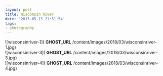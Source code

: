 ```yaml
---
layout: post
title: Wisconsin River
date: '2013-05-13 21:51:54'
tags:
- photography
---
```


![wisconsinriver-1]( __GHOST_URL__ /content/images/2018/03/wisconsinriver-1.jpg)  
 ![wisconsinriver-3]( __GHOST_URL__ /content/images/2018/03/wisconsinriver-3.jpg)  
 ![wisconsinriver-4]( __GHOST_URL__ /content/images/2018/03/wisconsinriver-4.jpg)

<!--kg-card-end: markdown-->